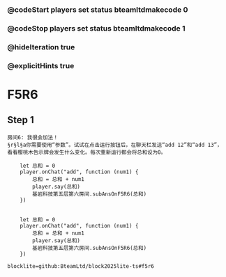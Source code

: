 ### @codeStart players set status bteamltdmakecode 0
### @codeStop players set status bteamltdmakecode 1


### @hideIteration true
### @explicitHints true

# F5R6

## Step 1
    房间6: 我很会加法！
    §r§l§a你需要使用“参数”。试试在点击运行按钮后，在聊天栏发送“add 12”和“add 13”，看看樱桃木告示牌会发生什么变化。每次重新运行都会将总和设为0。

```ghost
    let 总和 = 0
    player.onChat("add", function (num1) {
        总和 = 总和 + num1
        player.say(总和)
        基岩科技第五层第六房间.subAnsOnF5R6(总和)
    })

```
```template

    let 总和 = 0
    player.onChat("add", function (num1) {
        总和 = 总和 + num1
        player.say(总和)
        基岩科技第五层第六房间.subAnsOnF5R6(总和)
    })

```

```package
blocklite=github:BteamLtd/block2025lite-ts#f5r6
```
